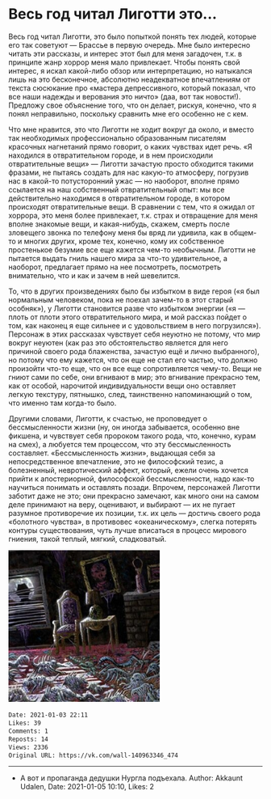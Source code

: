 # Весь год читал Лиготти это...

Весь год читал Лиготти, это было попыткой понять тех людей, которые его так советуют — Брассье в первую очередь. Мне было интересно читать эти рассказы, и интерес этот был для меня загадочен, т.к. в принципе жанр хоррор меня мало привлекает. Чтобы понять свой интерес, я искал какой-либо обзор или интерпретацию, но натыкался лишь на это бесконечное, абсолютно неадекватное впечатлениям от текста сюсюкание про «мастера депрессивного, который показал, что все наши надежды и верования это ничто» (даа, вот так новости!). Предложу свое объяснение того, что он делает, рискуя, конечно, что я понял неправильно, поскольку сравнить мне его особенно не с кем.  

Что мне нравится, это что Лиготти не ходит вокруг да около, и вместо так необходимых профессионально образованным писателям красочных нагнетаний прямо говорит, о каких чувствах идет речь. «Я находился в отвратительном городе, и в нем происходили отвратительные вещи» — Лиготти зачастую просто обходится такими фразами, не пытаясь создать для нас какую-то атмосферу, погрузив нас в какой-то потусторонний ужас — но наоборот, вполне прямо ссылается на наш собственный отвратительный опыт: мы все действительно находимся в отвратительном городе, в котором происходят отвратительные вещи. В сравнении с тем, что я ожидал от хоррора, это меня более привлекает, т.к. страх и отвращение для меня вполне знакомые вещи, и какая-нибудь, скажем, смерть после зловещего звонка по телефону меня бы вряд ли удивила, как в общем-то и многих других, кроме тех, конечно, кому их собственное простенькое безумие все еще кажется чем-то необычным. Лиготти не пытается выдать гниль нашего мира за что-то удивительное, а наоборот, предлагает прямо на нее посмотреть, посмотреть внимательно, что и как и зачем в ней шевелится. 

То, что в других произведениях было бы избытком в виде героя («я был нормальным человеком, пока не поехал зачем-то в этот старый особняк»), у Лиготти становится разве что избытком энергии («я — плоть от плоти этого отвратительного мира, и мой рассказ пойдет о том, как наконец я еще сильнее и с удовольствием в него погрузился»). Персонаж в этих рассказах чувствует себя неуютно не потому, что мир вокруг неуютен (как раз это обстоятельство является для него причиной своего рода блаженства, зачастую ещё и лично выбранного), но потому что ему кажется, что он еще не стал его частью, что должно произойти что-то еще, что он все еще сопротивляется чему-то. Вещи не гниют сами по себе, они вгнивают в мир; это вгнивание прекрасно тем, как от особой, нарочитой индивидуальности вещи оно оставляет легкую текстуру, пятнышко, след, таинственно напоминающий о том, что именно там когда-то было. 

Другими словами, Лиготти, к счастью, не проповедует о бессмысленности жизни (ну, он иногда забывается, особенно вне фикшена, и чувствует себя пророком такого рода, что, конечно, курам на смех), а любуется тем процессом, что эту бессмысленность составляет. «Бессмысленность жизни», выдающая себя за непосредственное впечатление, это не философский тезис, а болезненный, невротический аффект, который, ежели очень хочется прийти к апостериорной, философской бессмысленности, надо как-то научиться понимать и оставлять позади. Впрочем, персонажей Лиготти заботит даже не это; они прекрасно замечают, как много они на самом деле принимают на веру, оценивают, и выбирают — их не пугает разумное противоречие их позиции, т.к. их цель — достичь своего рода «болотного чувства», в противовес «океаническому», слегка потерять контуры существования, чуть лучше вписаться в процесс мирового гниения, такой теплый, мягкий, сладковатый.

![](attachments/457239136.jpg)

    Date: 2021-01-03 22:11
    Likes: 39
    Comments: 1
    Reposts: 14
    Views: 2336
    Original URL: https://vk.com/wall-140963346_474



--------------------

  * А вот и пропаганда дедушки Нургла подъехала.
    Author: Akkaunt Udalen, Date: 2021-01-05 10:10, Likes: 2

